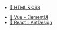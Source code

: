 
<!-- - **TypeScript** -->
  - [📘 HTML & CSS](web)
  <!-- - [📘 JavaScript](js) -->
  - [📗 Vue + ElementUI](elementUI)
  - [📙 React + AntDesign](antd)
  <!-- - [📙 ]() -->
  <!-- - [📕 ]() -->
  <!-- - [📒 ]() -->
<!-- 📔📒 -->

